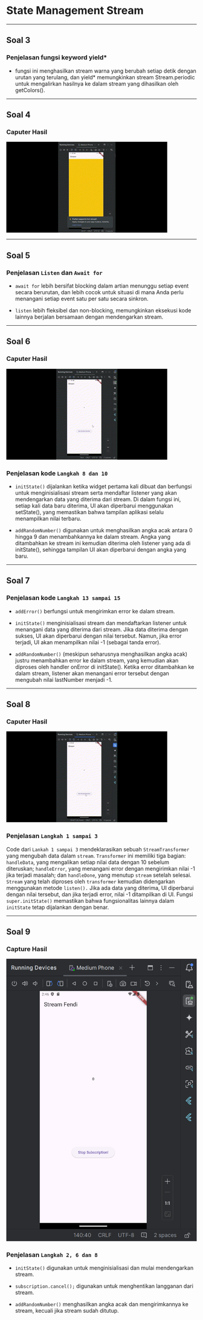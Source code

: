 # State Management Stream

---

## Soal 3

### Penjelasan fungsi keyword yield\*

- fungsi ini menghasilkan stream warna yang berubah setiap detik dengan urutan yang terulang, dan yield\* memungkinkan stream Stream.periodic untuk mengalirkan hasilnya ke dalam stream yang dihasilkan oleh getColors().

---

## Soal 4

### Caputer Hasil

![Capture Hasil Praktikum Soal 2](./assets/soal4.gif)

---

## Soal 5

### Penjelasan `Listen` dan `Await for`

- `await for` lebih bersifat blocking dalam artian menunggu setiap event secara berurutan, dan lebih cocok untuk situasi di mana Anda perlu menangani setiap event satu per satu secara sinkron.

- `listen` lebih fleksibel dan non-blocking, memungkinkan eksekusi kode lainnya berjalan bersamaan dengan mendengarkan stream.

---

## Soal 6

### Caputer Hasil

![Capture Hasil Praktikum Soal 2](./assets/soal6.gif)

### Penjelasan kode `Langkah 8 dan 10`

- `initState()` dijalankan ketika widget pertama kali dibuat dan berfungsi untuk menginisialisasi stream serta mendaftar listener yang akan mendengarkan data yang diterima dari stream. Di dalam fungsi ini, setiap kali data baru diterima, UI akan diperbarui menggunakan setState(), yang memastikan bahwa tampilan aplikasi selalu menampilkan nilai terbaru.

- `addRandomNumber()` digunakan untuk menghasilkan angka acak antara 0 hingga 9 dan menambahkannya ke dalam stream. Angka yang ditambahkan ke stream ini kemudian diterima oleh listener yang ada di initState(), sehingga tampilan UI akan diperbarui dengan angka yang baru.

---

## Soal 7

### Penjelasan kode `Langkah 13 sampai 15`

- `addError()` berfungsi untuk mengirimkan error ke dalam stream.

- `initState()` menginisialisasi stream dan mendaftarkan listener untuk menangani data yang diterima dari stream. Jika data diterima dengan sukses, UI akan diperbarui dengan nilai tersebut. Namun, jika error terjadi, UI akan menampilkan nilai -1 (sebagai tanda error).

- `addRandomNumber()` (meskipun seharusnya menghasilkan angka acak) justru menambahkan error ke dalam stream, yang kemudian akan diproses oleh handler onError di initState(). Ketika error ditambahkan ke dalam stream, listener akan menangani error tersebut dengan mengubah nilai lastNumber menjadi -1.

---

## Soal 8 

### Caputer Hasil

![Capture Hasil Praktikum Soal 2](./assets/soal8.gif)

### Penjelasan `Langkah 1 sampai 3`

Code dari `Lankah 1 sampai 3` mendeklarasikan sebuah `StreamTransformer` yang mengubah data dalam `stream`. `Transformer` ini memiliki tiga bagian: `handleData`, yang mengalikan setiap nilai data dengan 10 sebelum diteruskan; `handleError`, yang menangani error dengan mengirimkan nilai -1 jika terjadi masalah; dan `handleDone`, yang menutup `stream` setelah selesai. `Stream` yang telah diproses oleh `transformer` kemudian didengarkan menggunakan metode `listen().` Jika ada data yang diterima, UI diperbarui dengan nilai tersebut, dan jika terjadi error, nilai -1 ditampilkan di UI. Fungsi `super.initState()` memastikan bahwa fungsionalitas lainnya dalam `initState` tetap dijalankan dengan benar.

---

## Soal 9

### Capture Hasil

![Capture Hasil Praktikum Soal 2](./assets/soal9.png)

### Penjelasan `Langkah 2, 6 dan 8`

- `initState()` digunakan untuk menginisialisasi dan mulai mendengarkan stream.

- `subscription.cancel();` digunakan untuk menghentikan langganan dari stream.

- `addRandomNumber()` menghasilkan angka acak dan mengirimkannya ke stream, kecuali jika stream sudah ditutup.





